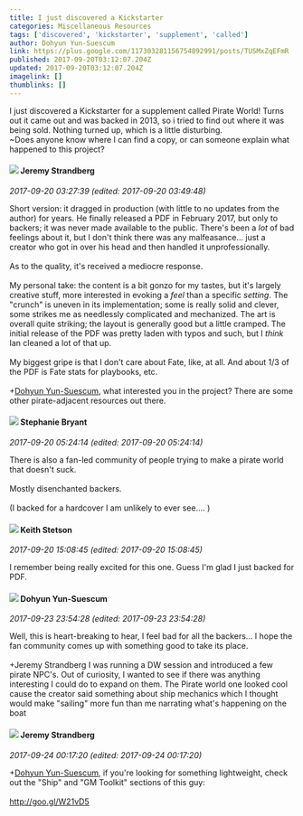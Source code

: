 ```yaml
---
title: I just discovered a Kickstarter
categories: Miscellaneous Resources
tags: ['discovered', 'kickstarter', 'supplement', 'called']
author: Dohyun Yun-Suescum
link: https://plus.google.com/117303281156754892991/posts/TUSMxZqEFmR
published: 2017-09-20T03:12:07.204Z
updated: 2017-09-20T03:12:07.204Z
imagelink: []
thumblinks: []
---
```


I just discovered a Kickstarter for a supplement called Pirate World! Turns out it came out and was backed in 2013, so i tried to find out where it was being sold. Nothing turned up, which is a little disturbing. <br />~Does anyone know where I can find a copy, or can someone explain what happened to this project?
<div id='comment z13cgrvjkm2yincoy04cj3fymvvjcjyzo34'>
  <h4><img src='{{site.baseurl}}//images/avatars/102595580176380683252_photo.jpg'> Jeremy Strandberg</h4>
      <p><cite>2017-09-20 03:27:39 (edited: 2017-09-20 03:49:48)</cite></p>
        <p>Short version: it dragged in production (with little to no updates from the author) for years. He finally released a PDF in February 2017, but only to backers; it was never made available to the public.  There&#39;s been a <i>lot</i> of bad feelings about it, but I don&#39;t think there was any malfeasance... just a creator who got in over his head and then handled it unprofessionally.  <br /><br />As to the quality, it&#39;s received a mediocre response. <br /><br />My personal take:  the content is a bit gonzo for my tastes, but it&#39;s largely creative stuff, more interested in evoking a <i>feel</i> than a specific <i>setting</i>.  The &quot;crunch&quot; is uneven in its implementation; some is really solid and clever, some strikes me as needlessly complicated and mechanized. The art is overall quite striking; the layout is generally good but a little cramped.  The initial release of the PDF was pretty laden with typos and such, but I <i>think</i> Ian cleaned a lot of that up.  <br /><br />My biggest gripe is that I don&#39;t care about Fate, like, at all.  And about 1/3 of the PDF is Fate stats for playbooks, etc.  <br /><br /><span class="proflinkWrapper"><span class="proflinkPrefix">+</span><a class="proflink" href="https://plus.google.com/117303281156754892991" oid="117303281156754892991">Dohyun Yun-Suescum</a></span>, what interested you in the project?  There are some other pirate-adjacent resources out there.</p>
</div>
        

<div id='comment z13cgrvjkm2yincoy04cj3fymvvjcjyzo34'>
  <h4><img src='{{site.baseurl}}//images/avatars/117607363824545671895_photo.jpg'> Stephanie Bryant</h4>
      <p><cite>2017-09-20 05:24:14 (edited: 2017-09-20 05:24:14)</cite></p>
        <p>There is also a fan-led community of people trying to make a pirate world that doesn&#39;t suck.<br /><br />Mostly disenchanted backers.<br /><br />(I backed for a hardcover I am unlikely to ever see.... )</p>
</div>
        

<div id='comment z13cgrvjkm2yincoy04cj3fymvvjcjyzo34'>
  <h4><img src='{{site.baseurl}}//images/avatars/113990765511580864989_photo.jpg'> Keith Stetson</h4>
      <p><cite>2017-09-20 15:08:45 (edited: 2017-09-20 15:08:45)</cite></p>
        <p>I remember being really excited for this one. Guess I&#39;m glad I just backed for PDF.</p>
</div>
        

<div id='comment z13cgrvjkm2yincoy04cj3fymvvjcjyzo34'>
  <h4><img src='{{site.baseurl}}//images/avatars/117303281156754892991_photo.jpg'> Dohyun Yun-Suescum</h4>
      <p><cite>2017-09-23 23:54:28 (edited: 2017-09-23 23:54:28)</cite></p>
        <p>Well, this is heart-breaking to hear, I feel bad for all the backers... I hope the fan community comes up with something good to take its place.<br /><br />+Jeremy Strandberg I was running a DW session and introduced a few pirate NPC&#39;s. Out of curiosity, I wanted to see if there was anything interesting I could do to expand on them. The Pirate world one looked cool cause the creator said something about ship mechanics which  I thought would make &quot;sailing&quot; more fun than me narrating what&#39;s happening on the boat</p>
</div>
        

<div id='comment z13cgrvjkm2yincoy04cj3fymvvjcjyzo34'>
  <h4><img src='{{site.baseurl}}//images/avatars/102595580176380683252_photo.jpg'> Jeremy Strandberg</h4>
      <p><cite>2017-09-24 00:17:20 (edited: 2017-09-24 00:17:20)</cite></p>
        <p><span class="proflinkWrapper"><span class="proflinkPrefix">+</span><a class="proflink" href="https://plus.google.com/117303281156754892991" oid="117303281156754892991">Dohyun Yun-Suescum</a></span>, if you&#39;re looking for something lightweight, check out the &quot;Ship&quot; and &quot;GM Toolkit&quot; sections of this guy:<br /><br /><a href="http://goo.gl/W21vD5" class="ot-anchor">http://goo.gl/W21vD5</a></p>
</div>
        